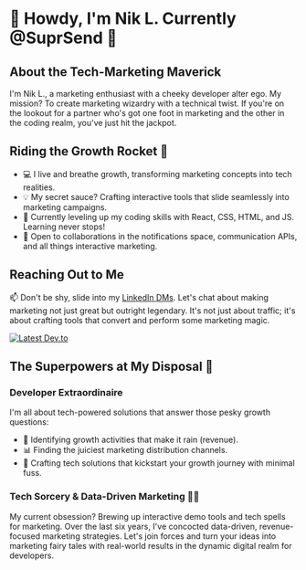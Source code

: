 # 👋 Howdy, I'm Nik L. Currently @SuprSend 🚀

## About the Tech-Marketing Maverick

I'm Nik L., a marketing enthusiast with a cheeky developer alter ego. My mission? To create marketing wizardry with a technical twist. If you're on the lookout for a partner who's got one foot in marketing and the other in the coding realm, you've just hit the jackpot.

## Riding the Growth Rocket 🚀

- 💻 I live and breathe growth, transforming marketing concepts into tech realities.
- 💡 My secret sauce? Crafting interactive tools that slide seamlessly into marketing campaigns.
- 🌱 Currently leveling up my coding skills with React, CSS, HTML, and JS. Learning never stops!
- 💞️ Open to collaborations in the notifications space, communication APIs, and all things interactive marketing.

## Reaching Out to Me

📫 Don't be shy, slide into my [LinkedIn DMs](https://www.linkedin.com/in/nik-k-l/). Let's chat about making marketing not just great but outright legendary. It's not just about traffic; it's about crafting tools that convert and perform some marketing magic.

[![Latest Dev.to](https://latest-devto-post.vercel.app/api?username=nikl)](https://dev.to/nikl)

## The Superpowers at My Disposal 💪

### Developer Extraordinaire

I'm all about tech-powered solutions that answer those pesky growth questions:

- 🚀 Identifying growth activities that make it rain (revenue).
- 📊 Finding the juiciest marketing distribution channels.
- 🧰 Crafting tech solutions that kickstart your growth journey with minimal fuss.

### Tech Sorcery & Data-Driven Marketing 🧙‍♂️

My current obsession? Brewing up interactive demo tools and tech spells for marketing. Over the last six years, I've concocted data-driven, revenue-focused marketing strategies. Let's join forces and turn your ideas into marketing fairy tales with real-world results in the dynamic digital realm for developers.

<!-- 
This README is a ✨ special ✨ repository because it appears on my GitHub profile. Reach out, let's brew some tech-marketing magic together! ✨
-->
